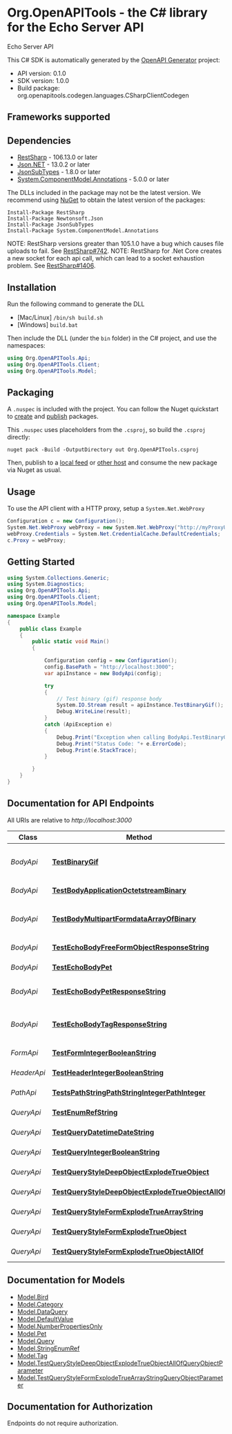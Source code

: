 # Org.OpenAPITools - the C# library for the Echo Server API

Echo Server API

This C# SDK is automatically generated by the [OpenAPI Generator](https://openapi-generator.tech) project:

- API version: 0.1.0
- SDK version: 1.0.0
- Build package: org.openapitools.codegen.languages.CSharpClientCodegen

<a id="frameworks-supported"></a>
## Frameworks supported

<a id="dependencies"></a>
## Dependencies

- [RestSharp](https://www.nuget.org/packages/RestSharp) - 106.13.0 or later
- [Json.NET](https://www.nuget.org/packages/Newtonsoft.Json/) - 13.0.2 or later
- [JsonSubTypes](https://www.nuget.org/packages/JsonSubTypes/) - 1.8.0 or later
- [System.ComponentModel.Annotations](https://www.nuget.org/packages/System.ComponentModel.Annotations) - 5.0.0 or later

The DLLs included in the package may not be the latest version. We recommend using [NuGet](https://docs.nuget.org/consume/installing-nuget) to obtain the latest version of the packages:
```
Install-Package RestSharp
Install-Package Newtonsoft.Json
Install-Package JsonSubTypes
Install-Package System.ComponentModel.Annotations
```

NOTE: RestSharp versions greater than 105.1.0 have a bug which causes file uploads to fail. See [RestSharp#742](https://github.com/restsharp/RestSharp/issues/742).
NOTE: RestSharp for .Net Core creates a new socket for each api call, which can lead to a socket exhaustion problem. See [RestSharp#1406](https://github.com/restsharp/RestSharp/issues/1406).

<a id="installation"></a>
## Installation
Run the following command to generate the DLL
- [Mac/Linux] `/bin/sh build.sh`
- [Windows] `build.bat`

Then include the DLL (under the `bin` folder) in the C# project, and use the namespaces:
```csharp
using Org.OpenAPITools.Api;
using Org.OpenAPITools.Client;
using Org.OpenAPITools.Model;
```
<a id="packaging"></a>
## Packaging

A `.nuspec` is included with the project. You can follow the Nuget quickstart to [create](https://docs.microsoft.com/en-us/nuget/quickstart/create-and-publish-a-package#create-the-package) and [publish](https://docs.microsoft.com/en-us/nuget/quickstart/create-and-publish-a-package#publish-the-package) packages.

This `.nuspec` uses placeholders from the `.csproj`, so build the `.csproj` directly:

```
nuget pack -Build -OutputDirectory out Org.OpenAPITools.csproj
```

Then, publish to a [local feed](https://docs.microsoft.com/en-us/nuget/hosting-packages/local-feeds) or [other host](https://docs.microsoft.com/en-us/nuget/hosting-packages/overview) and consume the new package via Nuget as usual.

<a id="usage"></a>
## Usage

To use the API client with a HTTP proxy, setup a `System.Net.WebProxy`
```csharp
Configuration c = new Configuration();
System.Net.WebProxy webProxy = new System.Net.WebProxy("http://myProxyUrl:80/");
webProxy.Credentials = System.Net.CredentialCache.DefaultCredentials;
c.Proxy = webProxy;
```

<a id="getting-started"></a>
## Getting Started

```csharp
using System.Collections.Generic;
using System.Diagnostics;
using Org.OpenAPITools.Api;
using Org.OpenAPITools.Client;
using Org.OpenAPITools.Model;

namespace Example
{
    public class Example
    {
        public static void Main()
        {

            Configuration config = new Configuration();
            config.BasePath = "http://localhost:3000";
            var apiInstance = new BodyApi(config);

            try
            {
                // Test binary (gif) response body
                System.IO.Stream result = apiInstance.TestBinaryGif();
                Debug.WriteLine(result);
            }
            catch (ApiException e)
            {
                Debug.Print("Exception when calling BodyApi.TestBinaryGif: " + e.Message );
                Debug.Print("Status Code: "+ e.ErrorCode);
                Debug.Print(e.StackTrace);
            }

        }
    }
}
```

<a id="documentation-for-api-endpoints"></a>
## Documentation for API Endpoints

All URIs are relative to *http://localhost:3000*

Class | Method | HTTP request | Description
------------ | ------------- | ------------- | -------------
*BodyApi* | [**TestBinaryGif**](docs\BodyApi.md#testbinarygif) | **POST** /binary/gif | Test binary (gif) response body
*BodyApi* | [**TestBodyApplicationOctetstreamBinary**](docs\BodyApi.md#testbodyapplicationoctetstreambinary) | **POST** /body/application/octetstream/binary | Test body parameter(s)
*BodyApi* | [**TestBodyMultipartFormdataArrayOfBinary**](docs\BodyApi.md#testbodymultipartformdataarrayofbinary) | **POST** /body/application/octetstream/array_of_binary | Test array of binary in multipart mime
*BodyApi* | [**TestEchoBodyFreeFormObjectResponseString**](docs\BodyApi.md#testechobodyfreeformobjectresponsestring) | **POST** /echo/body/FreeFormObject/response_string | Test free form object
*BodyApi* | [**TestEchoBodyPet**](docs\BodyApi.md#testechobodypet) | **POST** /echo/body/Pet | Test body parameter(s)
*BodyApi* | [**TestEchoBodyPetResponseString**](docs\BodyApi.md#testechobodypetresponsestring) | **POST** /echo/body/Pet/response_string | Test empty response body
*BodyApi* | [**TestEchoBodyTagResponseString**](docs\BodyApi.md#testechobodytagresponsestring) | **POST** /echo/body/Tag/response_string | Test empty json (request body)
*FormApi* | [**TestFormIntegerBooleanString**](docs\FormApi.md#testformintegerbooleanstring) | **POST** /form/integer/boolean/string | Test form parameter(s)
*HeaderApi* | [**TestHeaderIntegerBooleanString**](docs\HeaderApi.md#testheaderintegerbooleanstring) | **GET** /header/integer/boolean/string | Test header parameter(s)
*PathApi* | [**TestsPathStringPathStringIntegerPathInteger**](docs\PathApi.md#testspathstringpathstringintegerpathinteger) | **GET** /path/string/{path_string}/integer/{path_integer} | Test path parameter(s)
*QueryApi* | [**TestEnumRefString**](docs\QueryApi.md#testenumrefstring) | **GET** /query/enum_ref_string | Test query parameter(s)
*QueryApi* | [**TestQueryDatetimeDateString**](docs\QueryApi.md#testquerydatetimedatestring) | **GET** /query/datetime/date/string | Test query parameter(s)
*QueryApi* | [**TestQueryIntegerBooleanString**](docs\QueryApi.md#testqueryintegerbooleanstring) | **GET** /query/integer/boolean/string | Test query parameter(s)
*QueryApi* | [**TestQueryStyleDeepObjectExplodeTrueObject**](docs\QueryApi.md#testquerystyledeepobjectexplodetrueobject) | **GET** /query/style_deepObject/explode_true/object | Test query parameter(s)
*QueryApi* | [**TestQueryStyleDeepObjectExplodeTrueObjectAllOf**](docs\QueryApi.md#testquerystyledeepobjectexplodetrueobjectallof) | **GET** /query/style_deepObject/explode_true/object/allOf | Test query parameter(s)
*QueryApi* | [**TestQueryStyleFormExplodeTrueArrayString**](docs\QueryApi.md#testquerystyleformexplodetruearraystring) | **GET** /query/style_form/explode_true/array_string | Test query parameter(s)
*QueryApi* | [**TestQueryStyleFormExplodeTrueObject**](docs\QueryApi.md#testquerystyleformexplodetrueobject) | **GET** /query/style_form/explode_true/object | Test query parameter(s)
*QueryApi* | [**TestQueryStyleFormExplodeTrueObjectAllOf**](docs\QueryApi.md#testquerystyleformexplodetrueobjectallof) | **GET** /query/style_form/explode_true/object/allOf | Test query parameter(s)


<a id="documentation-for-models"></a>
## Documentation for Models

 - [Model.Bird](docs\Bird.md)
 - [Model.Category](docs\Category.md)
 - [Model.DataQuery](docs\DataQuery.md)
 - [Model.DefaultValue](docs\DefaultValue.md)
 - [Model.NumberPropertiesOnly](docs\NumberPropertiesOnly.md)
 - [Model.Pet](docs\Pet.md)
 - [Model.Query](docs\Query.md)
 - [Model.StringEnumRef](docs\StringEnumRef.md)
 - [Model.Tag](docs\Tag.md)
 - [Model.TestQueryStyleDeepObjectExplodeTrueObjectAllOfQueryObjectParameter](docs\TestQueryStyleDeepObjectExplodeTrueObjectAllOfQueryObjectParameter.md)
 - [Model.TestQueryStyleFormExplodeTrueArrayStringQueryObjectParameter](docs\TestQueryStyleFormExplodeTrueArrayStringQueryObjectParameter.md)


<a id="documentation-for-authorization"></a>
## Documentation for Authorization

Endpoints do not require authorization.

